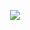 <p align="center">
  <img src="https://media1.giphy.com/media/3ornk57KwDXf81rjWM/giphy.gif?cid=790b761100c0a3b50e591f2edb352d5866ff684f03ce3839&rid=giphy.gif&ct=g" />
<p>
<!--
**cblanken/cblanken** is a ✨ _special_ ✨ repository because its `README.md` (this file) appears on your GitHub profile.

Here are some ideas to get you started:

- 🔭 I’m currently working on ...
- 🌱 I’m currently learning ...
- 👯 I’m looking to collaborate on ...
- 🤔 I’m looking for help with ...
- 💬 Ask me about ...
- 📫 How to reach me: ...
- 😄 Pronouns: ...
- ⚡ Fun fact: ...
-->
